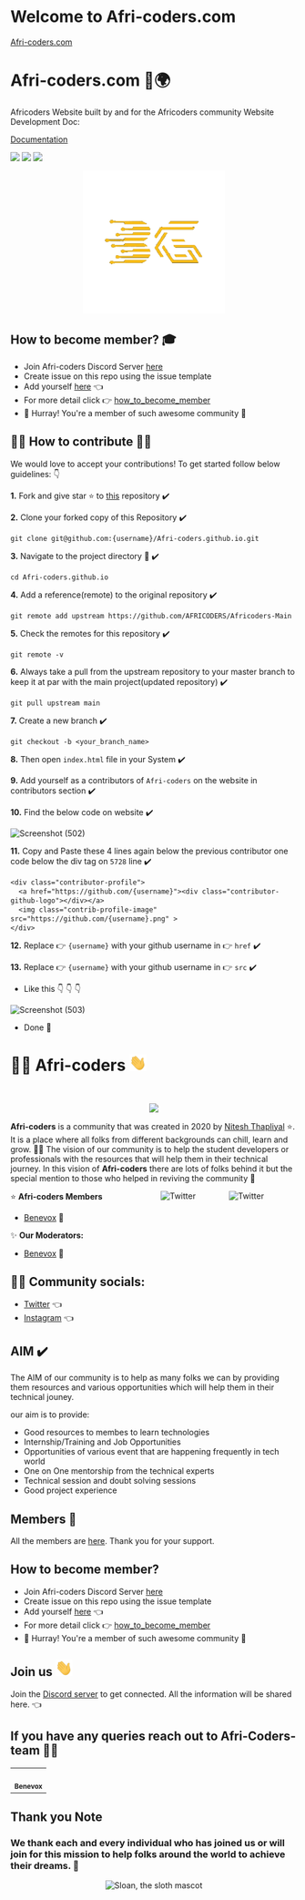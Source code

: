 # Welcome to Afri-coders.com
[Afri-coders.com](https://github.com/AFRICODERS/Africoders-Main/blob/main/index.html)

# Afri-coders.com 💫🌍
Africoders Website built by and for the Africoders community
Website Development Doc:

[Documentation](https://docs.google.com/document/d/1sRG_YY3m2E7hWMMetO1a6z8lPKUPooLuA_00FeVLlig/edit?usp=sharing)


![](https://img.shields.io/github/repo-size/Afri-coders/Welcome-to-Afri-coders)
<img src="https://visitor-badge.laobi.icu/badge?page_id=Afri-coders">
<img src="https://badges.frapsoft.com/os/v1/open-source.svg?v=103">

<p align="center">
  <img alt="Sloan, the sloth mascot" width="250px" src="https://github.com/AFRICODERS/Africoders-Main/blob/main/images/logo.gif">
   <br>
</p>


## How to become member? 🎓 

-   Join Afri-coders Discord Server [here](https://discord.gg/TY52f6cD)
-   Create issue on this repo using the issue template
-   Add yourself [here](https://github.com/AFRICODERS/Africoders-Main/blob/main/Members.md) 👈
-   For more detail click 👉 [how_to_become_member](https://github.com/AFRICODERS/Africoders-Main/blob/main/How_to_become_member.md)
-   🎊 Hurray! You're a member of such awesome community 🎉

## 👨‍💻 How to contribute 👨‍💻

We would love to accept your contributions! To get started follow below guidelines: 👇

**1.** Fork and give star ⭐ to [this](https://github.com/AFRICODERS/Africoders-Main) repository ✔️

**2.** Clone your forked copy of this Repository ✔️
```
git clone git@github.com:{username}/Afri-coders.github.io.git
```

**3.** Navigate to the project directory :file_folder: ✔️

```
cd Afri-coders.github.io
```

**4.** Add a reference(remote) to the original repository ✔️
```
git remote add upstream https://github.com/AFRICODERS/Africoders-Main
```

**5.** Check the remotes for this repository ✔️

```
git remote -v
```

**6.** Always take a pull from the upstream repository to your master branch to keep it at par with the main project(updated repository)  ✔️

```
git pull upstream main
```

**7.** Create a new branch ✔️

```
git checkout -b <your_branch_name>
```

**8.** Then open ```index.html``` file in your System ✔️ 

**9.** Add yourself as a contributors of ```Afri-coders``` on the website in contributors section ✔️ 
 
**10.** Find the below code on website ✔️

![Screenshot (502)](https://user-images.githubusercontent.com/68494604/134794847-9894f06f-cfac-4533-8a2b-6d23d6f345d0.png)

**11.** Copy and Paste these 4 lines again below the previous contributor one code below the div tag on ```5728``` line ✔️

```
<div class="contributor-profile">
  <a href="https://github.com/{username}"><div class="contributor-github-logo"></div></a>
  <img class="contrib-profile-image" src="https://github.com/{username}.png" >
</div>
```

**12.** Replace 👉 ```{username}``` with your github username in 👉 ```href``` ✔️

**13.** Replace 👉 ```{username}``` with your github username in 👉 ```src``` ✔️   
  
- Like this 👇 👇 👇

 ![Screenshot (503)](https://user-images.githubusercontent.com/68494604/134796717-f3ad78bc-b1ce-4249-9680-6f20427960f5.png)
 
 - Done 🎉

# 👨‍🎓 Afri-coders <img src="https://raw.githubusercontent.com/ABSphreak/ABSphreak/master/gifs/Hi.gif" width="30px">

<br>
<p align="center">
  <img align="top" src="https://cdn.discordapp.com/attachments/885062668858306590/888283616046620702/Welcome_to_Afri-coders.gif">

**Afri-coders** is a community that was created in 2020 by [Nitesh Thapliyal](https://github.com/Nitesh-thapliyal) ⭐. It is a place where all folks from different backgrounds can chill, learn and grow. 👨‍🎓
The vision of our community is to help the student developers or professionals with the resources that will help them in their technical journey.
In this vision of **Afri-coders** there are lots of folks behind it but the special mention to those who helped in reviving the community 👨‍

<a href="https://www.instagram.com/bauddhik_geeks/" target="_blank"><img src="https://upload.wikimedia.org/wikipedia/commons/thumb/e/e7/Instagram_logo_2016.svg/768px-Instagram_logo_2016.svg.png" height="120px" width="120px" alt="Twitter" align="right"></a>
<a href="https://twitter.com/BauddhikGeeks" target="_blank"><img src="https://cdn2.iconfinder.com/data/icons/social-media-2199/64/social_media_isometric_6-twitter-512.png" height="120px" width="120px" alt="Twitter" align="right"></a>

⭐ **Afri-coders Members**

-   [Benevox](https://github.com/Regicyber) 💬

✨ **Our Moderators:**

-   [Benevox](https://github.com/Regicyber) 💬

## 👨‍🎓 Community socials:

-   [Twitter](https://twitter.com/Africoders) 👈
-   [Instagram](https://www.instagram.com/Africoders) 👈

## AIM ✔️

The AIM of our community is to help as many folks we can by providing them resources and various opportunities which will help them in their technical jouney.

our aim is to provide:

-   Good resources to membes to learn technologies
-   Internship/Training and Job Opportunities
-   Opportunities of various event that are happening frequently in tech world
-   One on One mentorship from the technical experts
-   Technical session and doubt solving sessions
-   Good project experience

## Members 👨‍

All the members are [here](https://github.com/AFRICODERS/Africoders-Main/blob/main/Members.md). Thank you for your support.

## How to become member?

-   Join Afri-coders Discord Server [here](https://discord.gg/TY52f6cD)
-   Create issue on this repo using the issue template
-   Add yourself [here](https://github.com/AFRICODERS/Africoders-Main/blob/main/Members.md) 👈
-   For more detail click 👉 [how_to_become_member](https://github.com/AFRICODERS/Africoders-Main/blob/main/How_to_become_member.md)
-   🎊 Hurray! You're a member of such awesome community 🎉

## Join us <img src="https://raw.githubusercontent.com/ABSphreak/ABSphreak/master/gifs/Hi.gif" width="30px">

Join the [Discord server](https://discord.gg/TY52f6cD) to get connected. All the information will be shared here. 👈

<!--   Add members data here -->

## If you have any queries reach out to Afri-Coders-team 👨‍🎓

<table>
  <tr>
    <td align="center"><a href="https://github.com/Regicyber"><img src="https://github.com/Regicyber.png" width="100px;" alt=""/><br /><sub><b>Benevox</b></sub></a></td>
  </tr>
</table>

## Thank you Note 

### We thank each and every individual who has joined us or will join for this mission to help folks around the world to achieve their dreams. 👨‍

<p align="center">
  <img alt="Sloan, the sloth mascot" width="250px" src="https://thumbs.gfycat.com/EqualAfraidAntelope-max-1mb.gif">
   <br>
</p>
